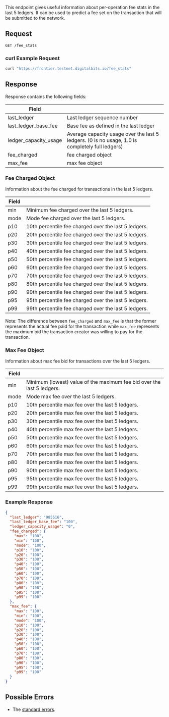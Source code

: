 This endpoint gives useful information about per-operation fee stats in the last 5 ledgers. It can be used to
predict a fee set on the transaction that will be submitted to the network.

## Request

```
GET /fee_stats
```

### curl Example Request

```sh
curl "https://frontier.testnet.digitalbits.io/fee_stats"
```

## Response

Response contains the following fields:

| Field | |
| - | - |
| last_ledger | Last ledger sequence number |
| last_ledger_base_fee | Base fee as defined in the last ledger |
| ledger_capacity_usage | Average capacity usage over the last 5 ledgers. (0 is no usage, 1.0 is completely full ledgers) |
| fee_charged      | fee charged object |
| max_fee          | max fee object |

### Fee Charged Object

Information about the fee charged for transactions in the last 5 ledgers.

| Field | |
| - | - |
| min | Minimum fee charged over the last 5 ledgers. |
| mode | Mode fee charged over the last 5 ledgers. |
| p10 | 10th percentile fee charged over the last 5 ledgers. |
| p20 | 20th percentile fee charged over the last 5 ledgers. |
| p30 | 30th percentile fee charged over the last 5 ledgers. |
| p40 | 40th percentile fee charged over the last 5 ledgers. |
| p50 | 50th percentile fee charged over the last 5 ledgers. |
| p60 | 60th percentile fee charged over the last 5 ledgers. |
| p70 | 70th percentile fee charged over the last 5 ledgers. |
| p80 | 80th percentile fee charged over the last 5 ledgers. |
| p90 | 90th percentile fee charged over the last 5 ledgers. |
| p95 | 95th percentile fee charged over the last 5 ledgers. |
| p99 | 99th percentile fee charged over the last 5 ledgers. |

Note: The difference between `fee_charged` and `max_fee` is that the former
represents the actual fee paid for the transaction while `max_fee` represents
the maximum bid the transaction creator was willing to pay for the transaction.

### Max Fee Object

Information about max fee bid for transactions over the last 5 ledgers.

| Field | |
| - | - |
| min | Minimum (lowest) value of the maximum fee bid over the last 5 ledgers. |
| mode | Mode max fee over the last 5 ledgers. |
| p10 | 10th percentile max fee over the last 5 ledgers. |
| p20 | 20th percentile max fee over the last 5 ledgers. |
| p30 | 30th percentile max fee over the last 5 ledgers. |
| p40 | 40th percentile max fee over the last 5 ledgers. |
| p50 | 50th percentile max fee over the last 5 ledgers. |
| p60 | 60th percentile max fee over the last 5 ledgers. |
| p70 | 70th percentile max fee over the last 5 ledgers. |
| p80 | 80th percentile max fee over the last 5 ledgers. |
| p90 | 90th percentile max fee over the last 5 ledgers. |
| p95 | 95th percentile max fee over the last 5 ledgers. |
| p99 | 99th percentile max fee over the last 5 ledgers. |


### Example Response

```json
{
  "last_ledger": "985516",
  "last_ledger_base_fee": "100",
  "ledger_capacity_usage": "0",
  "fee_charged": {
    "max": "100",
    "min": "100",
    "mode": "100",
    "p10": "100",
    "p20": "100",
    "p30": "100",
    "p40": "100",
    "p50": "100",
    "p60": "100",
    "p70": "100",
    "p80": "100",
    "p90": "100",
    "p95": "100",
    "p99": "100"
  },
  "max_fee": {
    "max": "100",
    "min": "100",
    "mode": "100",
    "p10": "100",
    "p20": "100",
    "p30": "100",
    "p40": "100",
    "p50": "100",
    "p60": "100",
    "p70": "100",
    "p80": "100",
    "p90": "100",
    "p95": "100",
    "p99": "100"
  }
}
```

## Possible Errors

- The [standard errors](../errors.md#standard-errors).
